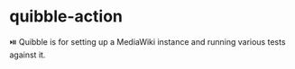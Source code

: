 # quibble-action
⏯️ Quibble is for setting up a MediaWiki instance and running various tests against it.
